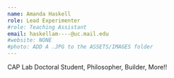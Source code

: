 ```yaml
---
name: Amanda Haskell
role: Lead Experimenter 
#role: Teaching Assistant
email: haskellam----@uc.mail.edu
#website: NONE
#photo: ADD A .JPG to the ASSETS/IMAGES folder
---
```


CAP Lab Doctoral Student, Philosopher, Builder, More!!
